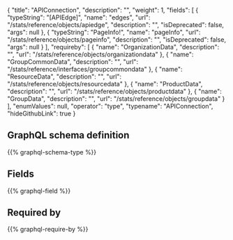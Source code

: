 {
  "title": "APIConnection",
  "description": "",
  "weight": 1,
  "fields": [
    {
      "typeString": "[APIEdge]",
      "name": "edges",
      "url": "/stats/reference/objects/apiedge",
      "description": "",
      "isDeprecated": false,
      "args": null
    },
    {
      "typeString": "PageInfo!",
      "name": "pageInfo",
      "url": "/stats/reference/objects/pageinfo",
      "description": "",
      "isDeprecated": false,
      "args": null
    }
  ],
  "requireby": [
    {
      "name": "OrganizationData",
      "description": "",
      "url": "/stats/reference/objects/organizationdata"
    },
    {
      "name": "GroupCommonData",
      "description": "",
      "url": "/stats/reference/interfaces/groupcommondata"
    },
    {
      "name": "ResourceData",
      "description": "",
      "url": "/stats/reference/objects/resourcedata"
    },
    {
      "name": "ProductData",
      "description": "",
      "url": "/stats/reference/objects/productdata"
    },
    {
      "name": "GroupData",
      "description": "",
      "url": "/stats/reference/objects/groupdata"
    }
  ],
  "enumValues": null,
  "operator": "type",
  "typename": "APIConnection",
  "hideGithubLink": true
}
## GraphQL schema definition

{{% graphql-schema-type %}}

## Fields

{{% graphql-field %}}

## Required by

{{% graphql-require-by %}}
